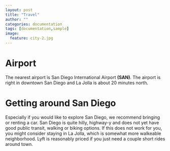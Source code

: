 ```yaml
---
layout: post
title: "Travel"
author: ""
categories: documentation
tags: [documentation,sample]
image:
  feature: city-2.jpg
---
```


# Airport

The nearest airport is San Diego International Airport **(SAN)**. The airport is right in downtown San Diego and La Jolla is about 20 minutes north.

# Getting around San Diego

Especially if you would like to explore San Diego, we recommend bringing or renting a car. San Diego is quite hilly, highway-y and does not yet have good public transit, walking or biking options. If this does not work for you, you might consider staying in La Jolla, which is somewhat more walkeable neighborhood. Lyft is reasonably priced if you just need a couple short rides around town.
